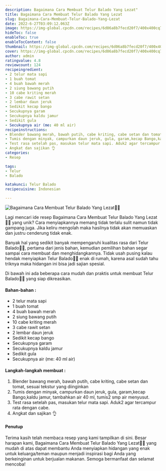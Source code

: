 ```yaml
---
description: Bagaimana Cara Membuat Telur Balado Yang Lezat"
title: Bagaimana Cara Membuat Telur Balado Yang Lezat
slug: Bagaimana-Cara-Membuat-Telur-Balado-Yang-Lezat
date: 2022-6-27T03:09:12.063Z
image: https://img-global.cpcdn.com/recipes/6d06a8b7fecd20f7/400x400cq70/photo.jpg
hideToc: false
enableToc: true
enableTocContent: false
thumbnail: https://img-global.cpcdn.com/recipes/6d06a8b7fecd20f7/400x400cq70/photo.jpg
cover: https://img-global.cpcdn.com/recipes/6d06a8b7fecd20f7/400x400cq70/photo.jpg
author: admin
ratingvalue: 4.8
reviewcount: 124
recipeingredient:
- 2 telur mata sapi
- 1 buah tomat
- 4 buah bawah merah
- 2 siung bawang putih
- 10 cabe kriting merah
- 3 cabe rawit setan
- 2 lembar daun jeruk
- Sedikit kecap bango
- Secukupnya garam
- Secukupnya kaldu jamur
- Sedikit gula
- Secukupnya air (me: 40 ml air)
recipeinstructions:
- Blender bawang merah, bawah putih, cabe kriting, cabe setan dan tomat, sesuai tekstur yang diinginkan
- Tumis dengan minyak, campurkan daun jeruk, gula, garam,kecap Bango,kaldu jamur, tambahkan air 40 ml, tumis2 smp air menyusut.
- Test rasa setelah pas, masukan telur mata sapi. Aduk2 agar tercampur rata dengan cabe.
- Angkat dan sajikan 👌
categories:
- Resep

tags:
- Telur
- Balado

katakunci: Telur Balado
recipecuisine: Indonesian

---
```


![Bagaimana Cara Membuat Telur Balado Yang Lezat👩‍🍳](https://img-global.cpcdn.com/recipes/6d06a8b7fecd20f7/400x400cq70/photo.jpg)

Lagi mencari ide resep Bagaimana Cara Membuat Telur Balado Yang Lezat👩‍🍳 yang unik? Cara menyiapkannya memang tidak terlalu sulit namun tidak gampang juga. Jika keliru mengolah maka hasilnya tidak akan memuaskan dan justru cenderung tidak enak.

Banyak hal yang sedikit banyak mempengaruhi kualitas rasa dari Telur Balado👩‍🍳, pertama dari jenis bahan, kemudian pemilihan bahan segar sampai cara membuat dan menghidangkannya. Tidak usah pusing kalau hendak menyiapkan Telur Balado👩‍🍳 enak di rumah, karena asal sudah tahu triknya maka hidangan ini bisa jadi sajian spesial.

Di bawah ini ada beberapa cara mudah dan praktis untuk membuat Telur Balado👩‍🍳 yang siap dikreasikan.

<!--inarticleads1-->

#### Bahan-bahan :

- 2 telur mata sapi
- 1 buah tomat
- 4 buah bawah merah
- 2 siung bawang putih
- 10 cabe kriting merah
- 3 cabe rawit setan
- 2 lembar daun jeruk
- Sedikit kecap bango
- Secukupnya garam
- Secukupnya kaldu jamur
- Sedikit gula
- Secukupnya air (me: 40 ml air)

<!--inarticleads2-->

#### Langkah-langkah membuat :

1. Blender bawang merah, bawah putih, cabe kriting, cabe setan dan tomat, sesuai tekstur yang diinginkan
1. Tumis dengan minyak, campurkan daun jeruk, gula, garam,kecap Bango,kaldu jamur, tambahkan air 40 ml, tumis2 smp air menyusut.
1. Test rasa setelah pas, masukan telur mata sapi. Aduk2 agar tercampur rata dengan cabe.
1. Angkat dan sajikan 👌

#### Penutup

Terima kasih telah membaca resep yang kami tampilkan di sini. Besar harapan kami, Bagaimana Cara Membuat Telur Balado Yang Lezat👩‍🍳 yang mudah di atas dapat membantu Anda menyiapkan hidangan yang enak untuk keluarga/teman maupun menjadi inspirasi bagi Anda yang berkeinginan untuk berjualan makanan. Semoga bermanfaat dan selamat mencoba!